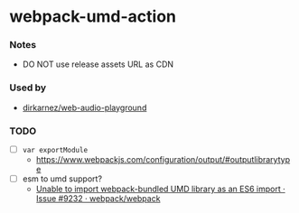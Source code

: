 webpack-umd-action
==================
### Notes
- DO NOT use release assets URL as CDN

### Used by
- [dirkarnez/web-audio-playground](https://github.com/dirkarnez/web-audio-playground)

### TODO
- [ ] `var exportModule`
  - https://www.webpackjs.com/configuration/output/#outputlibrarytype
- [ ] esm to umd support?
  - [Unable to import webpack-bundled UMD library as an ES6 import · Issue #9232 · webpack/webpack](https://github.com/webpack/webpack/issues/9232)
